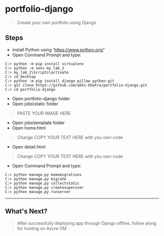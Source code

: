 # portfolio-django
> Create your own portfolio using Django
## 
## Steps
- install Python using 'https://www.python.org/'
- Open Command Prompt and type: 
```shell
C:> python -m pip install virtualenv
C:> python -m venv my_lab_2
C:> my_lab_2\Scripts\activate
C:> cd Desktop
C:> python -m pip install django pillow python-git
C:> git clone https://github.com/abhi-bhatra/portfolio-django.git
C:> cd portfolio-django
```
- Open portfolio-django folder
- Open jobs\static folder
> PASTE YOUR IMAGE HERE
- Open jobs\template folder
- Open home.html
> Change COPY YOUR TEXT HERE with you own code
- Open detail.html
> Change COPY YOUR TEXT HERE with you own code
- Open Command Prompt and type:
```shell
C:> python manage.py makemigrations
C:> python manage.py migrate
C:> python manage.py collectstatic
C:> python manage.py createsuperuser
C:> python manage.py runserver
```
---
## What's Next?
> After successfully deploying app through Django offline, follow along for hosting on Azure VM
